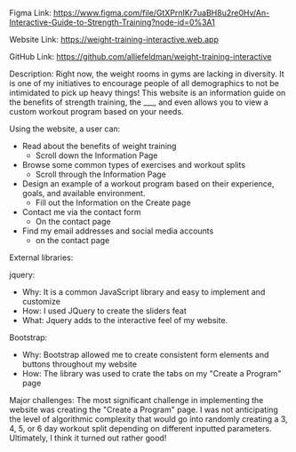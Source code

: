 Figma Link: https://www.figma.com/file/GtXPrnIKr7uaBH8u2re0Hv/An-Interactive-Guide-to-Strength-Training?node-id=0%3A1

Website Link: https://weight-training-interactive.web.app

GitHub Link: https://github.com/alliefeldman/weight-training-interactive

Description: Right now, the weight rooms in gyms are lacking in diversity. It is one of my initiatives to encourage people of all demographics to not be intimidated to pick up heavy things! This website is an information guide on the benefits of strength training, the ___, and even allows you to view a custom workout program based on your needs. 


Using the website, a user can:
- Read about the benefits of weight training
	- Scroll down the Information Page
- Browse some common types of exercises and workout splits
	- Scroll through the Information Page
- Design an example of a workout program based on their experience, goals, and available environment.
	- Fill out the Information on the Create page
- Contact me via the contact form
	- On the contact page
- Find my email addresses and social media accounts
	- on the contact page

External libraries: 

jquery:
- Why: It is a common JavaScript library and easy to implement and customize
- How: I used JQuery to create the sliders feat
- What: Jquery adds to the interactive feel of my website. 

Bootstrap:
- Why: Bootstrap allowed me to create consistent form elements and buttons throughout my website
- How: The library was used to crate the tabs on my "Create a Program" page


Major challenges:
The most significant challenge in implementing the website was creating the "Create a Program" page. I was not anticipating the level of algorithmic complexity that would go into randomly creating a 3, 4, 5, or 6 day workout split depending on different inputted parameters. Ultimately, I think it turned out rather good!